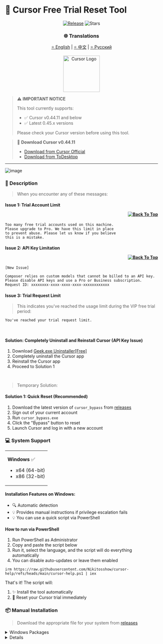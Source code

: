 # 🚀 Cursor Free Trial Reset Tool

<div align="center">

[![Release](https://img.shields.io/github/v/release/Nikitosshow/cursor-help?style=flat-square&logo=github&color=blue)](https://github.com/Nikitosshow/cursor-help/releases/latest)
![Stars](https://img.shields.io/github/stars/Nikitosshow/cursor-help?style=flat-square&logo=github&label=stars)

### 🌐 Translations
[⭐ English](README_EN.md) | [⭐ 中文](README_CN.md) | [⭐ Русский](README.md)

<img src="https://ai-cursor.com/wp-content/uploads/2024/09/logo-cursor-ai-png.webp" alt="Cursor Logo" width="120"/>

</div>

> ⚠️ **IMPORTANT NOTICE**
> 
> This tool currently supports:
> - ✅ Cursor v0.44.11 and below
> - ✅ Latest 0.45.x versions
>
> Please check your Cursor version before using this tool.

> 💾 **Download Cursor v0.44.11**
> - [Download from Cursor Official](https://downloader.cursor.sh/builds/250103fqxdt5u9z/windows/nsis/x64)
> - [Download from ToDesktop](https://download.todesktop.com/230313mzl4w4u92/Cursor%20Setup%200.44.11%20-%20Build%20250103fqxdt5u9z-x64.exe)
---
![image](https://github.com/user-attachments/assets/29fbc9c4-61ab-408c-82cf-7603adea2a11)


### 📝 Description

> When you encounter any of these messages:

#### Issue 1: Trial Account Limit <p align="right"><a href="#issue1"><img src="https://img.shields.io/badge/Go%20to%20Solution-Blue?style=plastic" alt="Back To Top"></a></p>
```
Too many free trial accounts used on this machine.
Please upgrade to Pro. We have this limit in place
to prevent abuse. Please let us know if you believe
this is a mistake.
```

#### Issue 2: API Key Limitation <p align="right"><a href="#issue2"><img src="https://img.shields.io/badge/Go%20to%20Solution-Green?style=plastic" alt="Back To Top"></a></p>
```
[New Issue]

Composer relies on custom models that cannot be billed to an API key.
Please disable API keys and use a Pro or Business subscription.
Request ID: xxxxxxxx-xxxx-xxxx-xxxx-xxxxxxxxxxxx
```

#### Issue 3: Trial Request Limit

> This indicates you've reached the usage limit during the VIP free trial period:
```
You've reached your trial request limit.
```

<br>

<p id="issue2"></p>

#### Solution: Completely Uninstall and Reinstall Cursor (API Key Issue)

1. Download [Geek.exe Uninstaller[Free]](https://geekuninstaller.com/download)
2. Completely uninstall the Cursor app
3. Reinstall the Cursor app
4. Proceed to Solution 1

<br>

<p id="issue1"></p>

> Temporary Solution:

#### Solution 1: Quick Reset (Recommended)

1. Download the latest version of `cursor_bypass` from [releases](https://github.com/Nikitosshow/cursor-help/releases)
2. Sign out of your current account
3. Run `cursor_bypass.exe`
4. Click the "Bypass" button to reset
5. Launch Cursor and log in with a new account

### 💻 System Support

<table>
<tr>
<td>

**Windows** ✅

- x64 (64-bit)
- x86 (32-bit)

</td>
</tr>
</table>

#### Installation Features on Windows:
- 🔍 Automatic detection
- 💡 Provides manual instructions if privilege escalation fails
- 💡 You can use a quick script via PowerShell

#### How to run via PowerShell

1. Run PowerShell as Administrator
2. Copy and paste the script below
3. Run it, select the language, and the script will do everything automatically
4. You can disable auto-updates or leave them enabled
```
irm https://raw.githubusercontent.com/Nikitosshow/cursor-help/refs/heads/main/cursor-help.ps1 | iex
```
That's it! The script will:

1. ✨ Install the tool automatically
2. 🔄 Reset your Cursor trial immediately

### 📦 Manual Installation

> Download the appropriate file for your system from [releases](https://github.com/Nikitosshow/cursor-help/releases/latest)

<details>
<summary>Windows Packages</summary>

- 64-bit
- 32-bit
</details>

<details>

### 🔧 Technical Details

<details>
<summary><b>Configuration Files</b></summary>

The program modifies Cursor's storage.json config file located at:

- Windows: %APPDATA%\Cursor\User\globalStorage\storage.json
</details>

<details>
<summary><b>Modified Fields</b></summary>

The tool generates new unique identifiers for:

- telemetry.machineId
- telemetry.macMachineId
- telemetry.devDeviceId
- telemetry.sqmId
</details>

<details>
<summary><b>Manual Auto-Update Disable</b></summary>

Windows users can manually disable the auto-update feature:

1. Close all Cursor processes
2. Delete the directory: C:\Users\username\AppData\Local\cursor-updater
3. Create a file with the same name: cursor-updater (no extension)

macOS/Linux users can try to locate a similar cursor-updater directory in their system and perform the same operation.

</details>

<details>
<summary><b>Safety Features</b></summary>

- ✅ Safe process termination
- ✅ Atomic file operations
- ✅ Error handling and recovery
</details>
